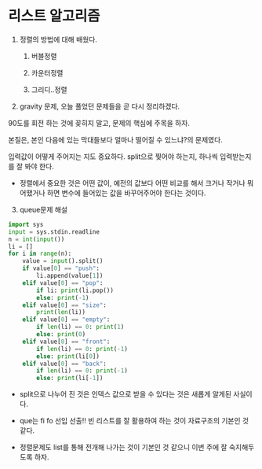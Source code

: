 # 리스트 알고리즘

1. 정렬의 방법에 대해 배웠다.
   
   1. 버블정렬
   
   2. 카운터정렬
   
   3. 그리디..정렬

2. gravity 문제, 오늘 풀었던 문제들을 곧 다시 정리하겠다.

90도를 회전 하는 것에 꽂히지 말고, 문제의 핵심에 주목을 하자.

본질은, 본인 다음에 있는 막대들보다 얼마나 떨어질 수 있느냐?의 문제였다.

입력값이 어떻게 주어지는 지도 중요하다. split으로 찢어야 하는지, 하나씩 입력받는지를 잘 봐야 한다.

- 정렬에서 중요한 것은 어떤 값이, 예전의 값보다 어떤 비교를 해서 크거나 작거나 뭐 어땠거나 하면 변수에 들어있는 값을 바꾸어주어야 한다는 것이다.
3. queue문제 해설

```python
import sys
input = sys.stdin.readline
n = int(input())
li = []
for i in range(n):
    value = input().split()
    if value[0] == "push":
        li.append(value[1])
    elif value[0] == "pop":
        if li: print(li.pop())
        else: print(-1)
    elif value[0] == "size":
        print(len(li))
    elif value[0] == "empty":
        if len(li) == 0: print(1)
        else: print(0)
    elif value[0] == "front":
        if len(li) == 0: print(-1)
        else: print(li[0])
    elif value[0] == "back":
        if len(li) == 0: print(-1)
        else: print(li[-1])
```

- split으로 나누어 진 것은 인덱스 값으로 받을 수 있다는 것은 새롭게 알게된 사실이다.

- que는 fi fo 선입 선출!! 빈 리스트를 잘 활용하여 하는 것이 자료구조의 기본인 것 같다. 

- 정렬문제도 list를 통해 전개해 나가는 것이 기본인 것 같으니 이번 주에 잘 숙지해두도록 하자.
